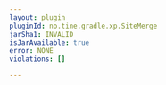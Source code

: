 ```yaml
---
layout: plugin
pluginId: no.tine.gradle.xp.SiteMerge
jarSha1: INVALID
isJarAvailable: true
error: NONE
violations: []

---
```

